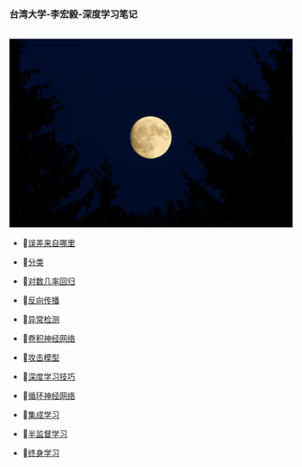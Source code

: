 ### 台湾大学-李宏毅-深度学习笔记
&emsp;&emsp;&emsp;&emsp;&emsp;&emsp;&emsp;&emsp;&emsp;&emsp;&emsp;&emsp;&emsp;&emsp;&emsp;&emsp;![初始](catalog.jpg)<br/>

+ 📜[误差来自哪里](https://github.com/171498290/Hung-yi-Lee-DL-notes/blob/master/where_dose_the_error_from/where_does_the_error_from.md)<br/>

+ 📜[分类](https://github.com/171498290/Hung-yi-Lee-DL-notes/blob/master/classification/classification.md)<br/>

+ 📜[对数几率回归](https://github.com/171498290/Hung-yi-Lee-DL-notes/blob/master/logistic_regression/logistic_regression.md)<br/>

+ 📜[反向传播](https://github.com/171498290/Hung-yi-Lee-DL-notes/blob/master/backpropagation/backpropagation.md)<br/>

+ 📜[异常检测](https://github.com/171498290/Hung-yi-Lee-DL-notes/blob/master/anomaly_detection/anomaly_detection.md)<br/>

+ 📜[卷积神经网络](https://github.com/171498290/Hung-yi-Lee-DL-notes/blob/master/convolutional_neural_network/convolutional_neural_network.md)<br/>

+ 📜[攻击模型](https://github.com/171498290/Hung-yi-Lee-DL-notes/blob/master/attack_ML_models/attack_ML_models.md)<br/>

+ 📜[深度学习技巧](https://github.com/171498290/Hung-yi-Lee-DL-notes/blob/master/tips_for_deep_learning/tips_for_deep_learning.md)<br/>

+ 📜[循环神经网络](https://github.com/171498290/Hung-yi-Lee-DL-notes/blob/master/recurrent_neural_network/recurrent_neural_network.md)<br/>

+ 📜[集成学习](https://github.com/171498290/Hung-yi-Lee-DL-notes/blob/master/ensemble/ensemble.md)<br/>

+ 📜[半监督学习](https://github.com/171498290/Hung-yi-Lee-DL-notes/blob/master/semi-supervised/semi-supervised.md)<br/>

+ 📜[终身学习](https://github.com/171498290/Hung-yi-Lee-DL-notes/blob/master/life_long_learning/life_long_learning.md)<br/>